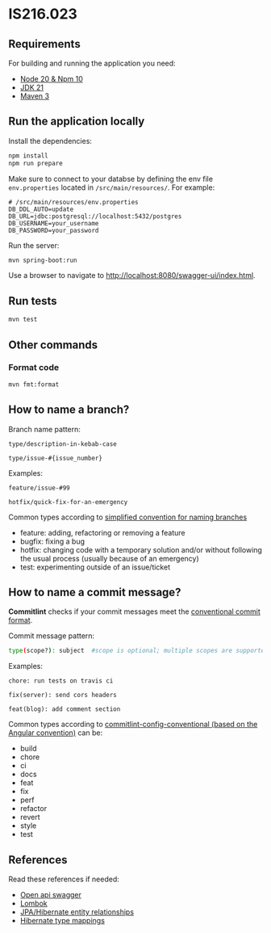 # IS216.023 

## Requirements

For building and running the application you need:

- [Node 20 & Npm 10](https://nodejs.org/en/download)
- [JDK 21](https://www.oracle.com/java/technologies/downloads/#java21)
- [Maven 3](https://maven.apache.org)

## Run the application locally

Install the dependencies:

``` bash
npm install
npm run prepare
```

Make sure to connect to your databse by defining the env file `env.properties` located in `/src/main/resources/`. For example:

``` properties
# /src/main/resources/env.properties
DB_DDL_AUTO=update
DB_URL=jdbc:postgresql://localhost:5432/postgres
DB_USERNAME=your_username
DB_PASSWORD=your_password
```

Run the server:

``` bash
mvn spring-boot:run
```

Use a browser to navigate to [http://localhost:8080/swagger-ui/index.html](http://localhost:8080/swagger-ui/index.html).

## Run tests

``` bash
mvn test
```

## Other commands

### Format code

``` bash
mvn fmt:format
```
## How to name a branch?
 
Branch name pattern:


```text
type/description-in-kebab-case

type/issue-#{issue_number}

```

Examples:

```text
feature/issue-#99
```

```text
hotfix/quick-fix-for-an-emergency
```

Common types according to [simplified convention for naming branches](https://dev.to/varbsan/a-simplified-convention-for-naming-branches-and-commits-in-git-il4)
- feature: adding, refactoring or removing a feature
- bugfix: fixing a bug
- hotfix: changing code with a temporary solution and/or without following the usual process (usually because of an emergency)
- test: experimenting outside of an issue/ticket


## How to name a commit message? 

**Commitlint** checks if your commit messages meet the [conventional commit format](https://conventionalcommits.org).

Commit message pattern:

```sh
type(scope?): subject  #scope is optional; multiple scopes are supported (current delimiter options: "/", "\" and ",")
```

Examples:

```text
chore: run tests on travis ci
```

```text
fix(server): send cors headers
```

```text
feat(blog): add comment section
```

Common types according to [commitlint-config-conventional (based on the Angular convention)](https://github.com/conventional-changelog/commitlint/tree/master/@commitlint/config-conventional#type-enum) can be:

- build
- chore
- ci
- docs
- feat
- fix
- perf
- refactor
- revert
- style
- test

## References

Read these references if needed:

- [Open api swagger](https://springdoc.org/)
- [Lombok](https://codippa.com/lombok/)
- [JPA/Hibernate entity relationships](https://www.baeldung.com/jpa-hibernate-associations)
- [Hibernate type mappings](https://vladmihalcea.com/a-beginners-guide-to-hibernate-types/)